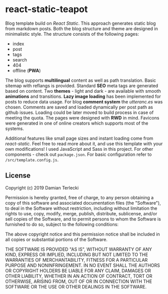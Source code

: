 # react-static-teapot

Blog template build on *React Static*. This approach generates static blog from markdown posts. Both the blog structure and theme are designed in minimalistic style. The structure consists of the following pages:  
- index
- post
- tags
- search
- 404
- offline (**PWA**)

The blog supports **multilingual** content as well as path translation. Basic sitemap with reflangs is provided. Standard **SEO** meta tags are generated based on content. Two **themes** - light and dark - are available with smooth **animations** and transitions. **Lazy image loading** has been implemented for posts to reduce data usage. For blog **comment system** the *utteranc.es* was chosen. Comments are saved and loaded dynamically per post path as github issues. Loading could be later moved to build process in case of meeting the quota. The pages were designed with **RWD** in mind. Favicons were generated in one of online creators which supports most of the systems.

Additional features like small page sizes and instant loading come from *react-static*. Feel free to read more about it, and use this template with your own modifications! I used JavaScript and Sass in this project. For other components - check out `package.json`. For basic configuration refer to `/src/template.config.js`.

## License

Copyright (c) 2019 Damian Terlecki

Permission is hereby granted, free of charge, to any person obtaining a copy
of this software and associated documentation files (the "Software"), to deal
in the Software without restriction, including without limitation the rights
to use, copy, modify, merge, publish, distribute, sublicense, and/or sell
copies of the Software, and to permit persons to whom the Software is
furnished to do so, subject to the following conditions:

The above copyright notice and this permission notice shall be included in all
copies or substantial portions of the Software.

THE SOFTWARE IS PROVIDED "AS IS", WITHOUT WARRANTY OF ANY KIND, EXPRESS OR
IMPLIED, INCLUDING BUT NOT LIMITED TO THE WARRANTIES OF MERCHANTABILITY,
FITNESS FOR A PARTICULAR PURPOSE AND NONINFRINGEMENT. IN NO EVENT SHALL THE
AUTHORS OR COPYRIGHT HOLDERS BE LIABLE FOR ANY CLAIM, DAMAGES OR OTHER
LIABILITY, WHETHER IN AN ACTION OF CONTRACT, TORT OR OTHERWISE, ARISING FROM,
OUT OF OR IN CONNECTION WITH THE SOFTWARE OR THE USE OR OTHER DEALINGS IN THE
SOFTWARE.